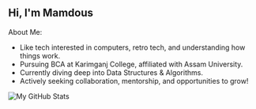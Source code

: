 ## Hi, I'm Mamdous
About Me:
- Like tech interested in computers, retro tech, and understanding how things work.
-  Pursuing BCA at Karimganj College, affiliated with Assam University.
- Currently diving deep into Data Structures & Algorithms.  
- Actively seeking collaboration, mentorship, and opportunities to grow!
  
![My GitHub Stats](https://github-readme-stats.vercel.app/api?username=Mamdous-usual&theme=nightowl&show_icons=true&count_private=true)
